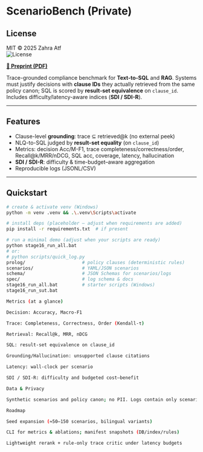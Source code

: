 # ScenarioBench (Private)

## License
MIT © 2025 Zahra Atf  
![License](https://img.shields.io/badge/license-MIT-informational)

**[📄 Preprint (PDF)](docs/scenariobench-preprint.pdf)**

Trace-grounded compliance benchmark for **Text-to-SQL** and **RAG**. Systems must justify decisions with **clause IDs** they actually retrieved from the same policy canon; SQL is scored by **result-set equivalence** on `clause_id`. Includes difficulty/latency-aware indices (**SDI / SDI-R**).

---

## Features
- Clause-level **grounding**: trace ⊆ retrieved@k (no external peek)
- NLQ-to-SQL judged by **result-set equality** (on `clause_id`)
- Metrics: decision Acc/M-F1, trace completeness/correctness/order, Recall@k/MRR/nDCG, SQL acc, coverage, latency, hallucination
- **SDI / SDI-R**: difficulty & time-budget–aware aggregation
- Reproducible logs (JSONL/CSV)

---

## Quickstart
```bash
# create & activate venv (Windows)
python -m venv .venv && .\.venv\Scripts\activate

# install deps (placeholder — adjust when requirements are added)
pip install -r requirements.txt  # if present

# run a minimal demo (adjust when your scripts are ready)
python stage16_run_all.bat
# or:
# python scripts/quick_log.py
prolog/                     # policy clauses (deterministic rules)
scenarios/                  # YAML/JSON scenarios
schema/                     # JSON Schemas for scenarios/logs
spec/                       # log schema & docs
stage16_run_all.bat         # starter scripts (Windows)
stage16_run_sut.bat

Metrics (at a glance)

Decision: Accuracy, Macro-F1

Trace: Completeness, Correctness, Order (Kendall-τ)

Retrieval: Recall@k, MRR, nDCG

SQL: result-set equivalence on clause_id

Grounding/Hallucination: unsupported clause citations

Latency: wall-clock per scenario

SDI / SDI-R: difficulty and budgeted cost–benefit

Data & Privacy

Synthetic scenarios and policy canon; no PII. Logs contain only scenario IDs, clause IDs, config hashes, and timing. Large binaries/databases are intentionally not versioned.

Roadmap

Seed expansion (≈50–150 scenarios, bilingual variants)

CLI for metrics & ablations; manifest snapshots (DB/index/rules)

Lightweight rerank + rule-only trace critic under latency budgets
